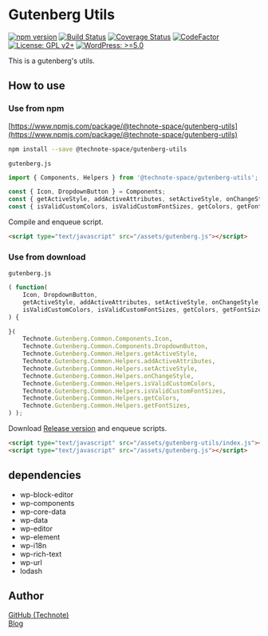 # Gutenberg Utils

[![npm version](https://badge.fury.io/js/%40technote-space%2Fgutenberg-utils.svg)](https://badge.fury.io/js/%40technote-space%2Fgutenberg-utils)
[![Build Status](https://travis-ci.com/technote-space/gutenberg-utils.svg?branch=master)](https://travis-ci.com/technote-space/gutenberg-utils)
[![Coverage Status](https://coveralls.io/repos/github/technote-space/gutenberg-utils/badge.svg?branch=master)](https://coveralls.io/github/technote-space/gutenberg-utils?branch=master)
[![CodeFactor](https://www.codefactor.io/repository/github/technote-space/gutenberg-utils/badge)](https://www.codefactor.io/repository/github/technote-space/gutenberg-utils)
[![License: GPL v2+](https://img.shields.io/badge/License-GPL%20v2%2B-blue.svg)](http://www.gnu.org/licenses/gpl-2.0.html)
[![WordPress: >=5.0](https://img.shields.io/badge/WordPress-%3E%3D5.0-brightgreen.svg)](https://wordpress.org/)

This is a gutenberg's utils.

## How to use
### Use from npm
[https://www.npmjs.com/package/@technote-space/gutenberg-utils](https://www.npmjs.com/package/@technote-space/gutenberg-utils)

```bash
npm install --save @technote-space/gutenberg-utils
```

`gutenberg.js`
```js
import { Components, Helpers } from '@technote-space/gutenberg-utils';

const { Icon, DropdownButton } = Components;
const { getActiveStyle, addActiveAttributes, setActiveStyle, onChangeStyle } = Helpers;
const { isValidCustomColors, isValidCustomFontSizes, getColors, getFontSizes } = Helpers;
```

Compile and enqueue script.

```html
<script type="text/javascript" src="/assets/gutenberg.js"></script>
```

### Use from download

`gutenberg.js`
```js
( function(
	Icon, DropdownButton,
	getActiveStyle, addActiveAttributes, setActiveStyle, onChangeStyle,
	isValidCustomColors, isValidCustomFontSizes, getColors, getFontSizes,
) {

}(
	Technote.Gutenberg.Common.Components.Icon,
	Technote.Gutenberg.Common.Components.DropdownButton,
	Technote.Gutenberg.Common.Helpers.getActiveStyle,
	Technote.Gutenberg.Common.Helpers.addActiveAttributes,
	Technote.Gutenberg.Common.Helpers.setActiveStyle,
	Technote.Gutenberg.Common.Helpers.onChangeStyle,
	Technote.Gutenberg.Common.Helpers.isValidCustomColors,
	Technote.Gutenberg.Common.Helpers.isValidCustomFontSizes,
	Technote.Gutenberg.Common.Helpers.getColors,
	Technote.Gutenberg.Common.Helpers.getFontSizes,
) );
```

Download [Release version](https://github.com/technote-space/gutenberg-utils/releases/latest/download/index.js) and enqueue scripts.
```html
<script type="text/javascript" src="/assets/gutenberg-utils/index.js"></script>
<script type="text/javascript" src="/assets/gutenberg.js"></script>
```

## dependencies
- wp-block-editor
- wp-components
- wp-core-data
- wp-data
- wp-editor
- wp-element
- wp-i18n
- wp-rich-text
- wp-url
- lodash

## Author
[GitHub (Technote)](https://github.com/technote-space)  
[Blog](https://technote.space)

